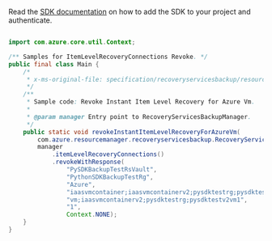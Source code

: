 Read the [SDK documentation](https://github.com/Azure/azure-sdk-for-java/blob/azure-resourcemanager-recoveryservicesbackup_1.0.0-beta.2/sdk/recoveryservicesbackup/azure-resourcemanager-recoveryservicesbackup/README.md) on how to add the SDK to your project and authenticate.

```java

import com.azure.core.util.Context;

/** Samples for ItemLevelRecoveryConnections Revoke. */
public final class Main {
    /*
     * x-ms-original-file: specification/recoveryservicesbackup/resource-manager/Microsoft.RecoveryServices/stable/2021-07-01/examples/AzureIaasVm/Revoke_Ilr.json
     */
    /**
     * Sample code: Revoke Instant Item Level Recovery for Azure Vm.
     *
     * @param manager Entry point to RecoveryServicesBackupManager.
     */
    public static void revokeInstantItemLevelRecoveryForAzureVm(
        com.azure.resourcemanager.recoveryservicesbackup.RecoveryServicesBackupManager manager) {
        manager
            .itemLevelRecoveryConnections()
            .revokeWithResponse(
                "PySDKBackupTestRsVault",
                "PythonSDKBackupTestRg",
                "Azure",
                "iaasvmcontainer;iaasvmcontainerv2;pysdktestrg;pysdktestv2vm1",
                "vm;iaasvmcontainerv2;pysdktestrg;pysdktestv2vm1",
                "1",
                Context.NONE);
    }
}
```

